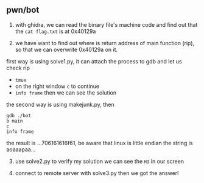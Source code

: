 ## pwn/bot
1. with ghidra, we can read the binary file's machine code and find out that the `cat flag.txt` is at 0x40129a

2. we have want to find out where is return address of main function (rip), so that we can overwrite 0x40129a on it.

first way is using solve1.py, it can attach the process to gdb and let us check rip
* `tmux`
* on the right window `c` to continue
* `info frame`
then we can see the solution

the second way is using makejunk.py, then 
```
gdb ./bot
b main
c
info frame
```
the result is ...706161616f61, be aware that linux is little endian
the string is aoaaapaa...

3. use solve2.py to verify my solution
we can see the `HI` in our screen

4. connect to remote server with solve3.py
then we got the answer!
